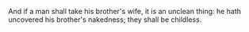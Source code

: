 And if a man shall take his brother's wife, it is an unclean thing: he hath uncovered his brother's nakedness; they shall be childless.

